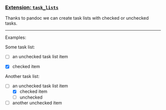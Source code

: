 ### [Extension: `task_lists`](https://pandoc.org/MANUAL.html#extension-task_lists)

Thanks to pandoc we can create task lists with checked or unchecked tasks.

---

Examples:


Some task list:

- [ ] an unchecked task list item
- [x] checked item


Another task list:

* [ ] an unchecked task list item
   * [x] checked item
   * [ ] unchecked
* [ ] another unchecked item